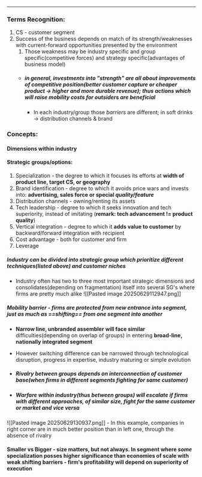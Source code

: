 ***
### Terms Recognition:
1. CS - customer segment
2. Success of the business depends on match of its strength/weaknesses with current-forward opportunities presented by the environment
	1. Those weakness may be industry specific and group specific(competitive forces) and strategy specific(advantages of business model)
	- ##### in general, investments into "strength" are all about improvements of competitive position(better customer capture or cheaper product -> higher and more durable revenue); thus actions which will raise mobility costs for outsiders are beneficial 
		- In each industry/group those *barriers* are different; in soft drinks -> distribution channels & brand

### Concepts:

#### Dimensions within industry

#### Strategic groups/options:
1. Specialization - the degree to which it focuses its efforts at **width of product line, target CS, or geography**
2. Brand identification - degree to which it avoids price wars and invests into: **advertising, sales force or special *quality/feature***
3. Distribution channels - owning/renting its assets
4. Tech leadership - degree to which it seeks innovation and tech superiority, instead of imitating           (**remark: tech advancement != product quality**)
5. Vertical integration - degree to which it **adds value to customer** by backward/forward integration with recipient 
6. Cost advantage - both for customer and firm 
7. Leverage 

##### Industry can be divided into strategic group which prioritize different techniques(listed above) and customer niches
- Industry often has two to three most important strategic dimensions and consolidates(depending on fragmentation) itself into several SG's where firms are pretty much alike 
![[Pasted image 20250629112947.png]]
##### Mobility barrier - firms are protected from new entrance into segment, just as much as *==shifting== from one segment into another* 
- **Narrow line, unbranded assembler** **will face similar** difficulties(depending on overlap of groups) in entering **broad-line, nationally integrated segment**  
- However switching difference can be narrowed through technological disruption, progress in expertise, industry maturing or simple evolution 
- ##### Rivalry between groups depends on interconnection of customer base(when firms in different segments fighting for same customer) 

- ##### Warfare within industry(thus between groups) will escalate if firms with different approaches, of similar size, fight for the same customer or market and vice versa
![[Pasted image 20250629130937.png]]
	- In this example, companies in right corner are in much better position than in left one, through the absence of rivalry
#### Smaller vs Bigger - size matters, but not always. In segment where *some* specialization posses higher significance than economies of scale with weak shifting barriers - firm's profitability will depend on superiority of execution

